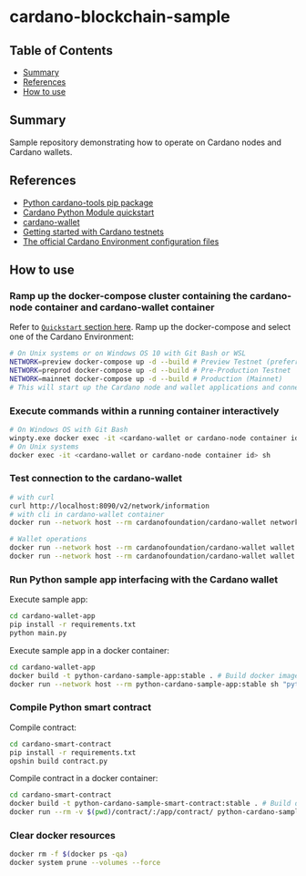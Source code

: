 # cardano-blockchain-sample

## Table of Contents

+ [Summary](#summary)
+ [References](#references)
+ [How to use](#how-to-use)

## Summary

Sample repository demonstrating how to operate on Cardano nodes and Cardano wallets.

## References

- [Python cardano-tools pip package](https://pypi.org/project/cardano-tools/)
- [Cardano Python Module quickstart](https://cardano-python.readthedocs.io/en/latest/quickstart.html)
- [cardano-wallet](https://github.com/cardano-foundation/cardano-wallet/tree/master)
- [Getting started with Cardano testnets](https://docs.cardano.org/cardano-testnet/getting-started/#:~:text=To%20get%20started%20and%20join,ada%20to%20test%20your%20transactions.)
- [The official Cardano Environment configuration files](https://book.world.dev.cardano.org/environments.html#vasil-dev)

## How to use

### Ramp up the docker-compose cluster containing the cardano-node container and cardano-wallet container

Refer to [`Quickstart` section here](https://github.com/cardano-foundation/cardano-wallet/tree/master). Ramp up the docker-compose and select one of the  Cardano Environment:

```sh
# On Unix systems or on Windows OS 10 with Git Bash or WSL
NETWORK=preview docker-compose up -d --build # Preview Testnet (preferred for development)
NETWORK=preprod docker-compose up -d --build # Pre-Production Testnet
NETWORK=mainnet docker-compose up -d --build # Production (Mainnet)
# This will start up the Cardano node and wallet applications and connect to the specified network (mainnet, preview, preprod)
```

### Execute commands within a running container interactively

```sh
# On Windows OS with Git Bash
winpty.exe docker exec -it <cardano-wallet or cardano-node container id> sh
# On Unix systems
docker exec -it <cardano-wallet or cardano-node container id> sh
```

### Test connection to the cardano-wallet

```sh
# with curl
curl http://localhost:8090/v2/network/information
# with cli in cardano-wallet container
docker run --network host --rm cardanofoundation/cardano-wallet network information

# Wallet operations
docker run --network host --rm cardanofoundation/cardano-wallet wallet list
docker run --network host --rm cardanofoundation/cardano-wallet wallet delete <wallet id>
```

### Run Python sample app interfacing with the Cardano wallet

Execute sample app:

```sh
cd cardano-wallet-app
pip install -r requirements.txt
python main.py
```

Execute sample app in a docker container:

```sh
cd cardano-wallet-app
docker build -t python-cardano-sample-app:stable . # Build docker image
docker run --network host --rm python-cardano-sample-app:stable sh "python main.py" # Run a container
```

### Compile Python smart contract

Compile contract:

```sh
cd cardano-smart-contract
pip install -r requirements.txt
opshin build contract.py
```

Compile contract in a docker container:

```sh
cd cardano-smart-contract
docker build -t python-cardano-sample-smart-contract:stable . # Build docker image
docker run --rm -v $(pwd)/contract/:/app/contract/ python-cardano-sample-smart-contract:stable # Run a container
```

### Clear docker resources

```sh
docker rm -f $(docker ps -qa)
docker system prune --volumes --force
```
